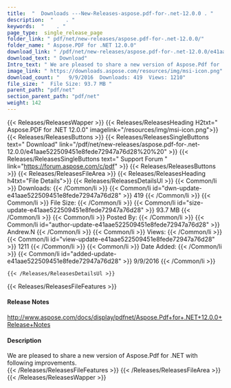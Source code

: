 ```yaml
---
title:  "  Downloads ---New-Releases-aspose.pdf-for-.net-12.0.0 . " 
description:  "    . " 
keywords:  "    . " 
page_type:  single_release_page
folder_link: " pdf/net/new-releases/aspose.pdf-for-.net-12.0.0/"
folder_name: " Aspose.PDF for .NET 12.0.0"
download_link: " /pdf/net/new-releases/aspose.pdf-for-.net-12.0.0/e41aae522509451e8fede72947a76d28"
download_text: " Download"
Intro_text: " We are pleased to share a new version of Aspose.Pdf for .NET with following impr..."
image_link: " https://downloads.aspose.com/resources/img/msi-icon.png"
download_count: "   9/9/2016  Downloads: 419  Views: 1210"
file_size: "  File Size: 93.7 MB "
parent_path: "pdf/net"
section_parent_path: "pdf/net"
weight: 142 
---
```


{{< Releases/ReleasesWapper >}}
  {{< Releases/ReleasesHeading H2txt=" Aspose.PDF for .NET 12.0.0" imagelink="/resources/img/msi-icon.png">}}
  {{< Releases/ReleasesButtons >}}
    {{< Releases/ReleasesSingleButtons text=" Download" link="/pdf/net/new-releases/aspose.pdf-for-.net-12.0.0/e41aae522509451e8fede72947a76d28%20%20" >}}
    {{< Releases/ReleasesSingleButtons text=" Support Forum " link="https://forum.aspose.com/c/pdf" >}}
  {{< Releases/ReleasesButtons >}}
  {{< Releases/ReleasesFileArea >}}
    {{< Releases/ReleasesHeading h4txt="File Details">}}
    {{< Releases/ReleasesDetailsUl >}}
            {{< Common/li  >}} Downloads: {{< /Common/li >}} 
      {{< Common/li id="dwn-update-e41aae522509451e8fede72947a76d28" >}} 419 {{< /Common/li >}} 
      {{< Common/li  >}} File Size: {{< /Common/li >}} 
      {{< Common/li id="size-update-e41aae522509451e8fede72947a76d28" >}} 93.7 MB {{< /Common/li >}} 
      {{< Common/li  >}} Posted By: {{< /Common/li >}} 
      {{< Common/li id="author-update-e41aae522509451e8fede72947a76d28" >}} Andrew.N {{< /Common/li >}} 
      {{< Common/li  >}} Views: {{< /Common/li >}} 
      {{< Common/li id="view-update-e41aae522509451e8fede72947a76d28" >}} 1211 {{< /Common/li >}} 
      {{< Common/li  >}} Date Added: {{< /Common/li >}} 
      {{< Common/li id="added-update-e41aae522509451e8fede72947a76d28" >}} 9/9/2016 {{< /Common/li >}} 

    {{< /Releases/ReleasesDetailsUl >}}

  {{< Releases/ReleasesFileFeatures >}}
      <h4>Release Notes</h4><div><a href="http://www.aspose.com/docs/display/pdfnet/Aspose.Pdf+for+.NET+12.0.0+Release+Notes">http://www.aspose.com/docs/display/pdfnet/Aspose.Pdf+for+.NET+12.0.0+Release+Notes</a></div><h4>Description</h4><div class="HTMLDescription">We are pleased to share a new version of Aspose.Pdf for .NET with following improvements.</div>
  {{< /Releases/ReleasesFileFeatures >}}
 {{< /Releases/ReleasesFileArea >}}
{{< /Releases/ReleasesWapper >}}


